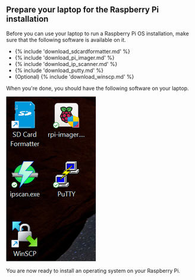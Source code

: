 ## Prepare your laptop for the Raspberry Pi installation

Before you can use your laptop to run a Raspberry Pi OS installation, make sure that the following software is available on it.

-  {% include 'download_sdcardformatter.md' %}
-  {% include 'download_pi_imager.md' %}
-  {% include 'download_ip_scanner.md' %}
-  {% include 'download_putty.md' %}
-  (Optional) {% include 'download_winscp.md' %}

When you're done, you should have the following software on your laptop. 

<img src = "../../images/prepare_laptop.png" />

You are now ready to install an operating system on your Raspberry Pi.
